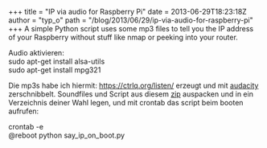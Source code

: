 +++
title = "IP via audio for Raspberry Pi"
date = 2013-06-29T18:23:18Z
author = "typ_o"
path = "/blog/2013/06/29/ip-via-audio-for-raspberry-pi"
+++
A simple Python script uses some mp3 files to tell you the IP address of
your Raspberry without stuff like nmap or peeking into your router.

Audio aktivieren:  
sudo apt-get install alsa-utils  
sudo apt-get install mpg321

Die mp3s habe ich hiermit: <https://ctrlq.org/listen/> erzeugt und mit
[audacity](https://audacity.sourceforge.net/?lang=de) zerschnibbelt.
Soundfiles und Script aus diesem
[zip](https://flipdot.org/blog/uploads/Raspberry_sagt_IP.zip "Raspberry_sagt_IP.zip")
auspacken und in ein Verzeichnis deiner Wahl legen, und mit crontab das
script beim booten aufrufen:

crontab -e  
@reboot python say\_ip\_on\_boot.py
